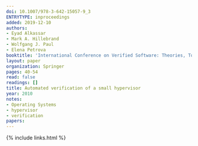 ```yaml
---
doi: 10.1007/978-3-642-15057-9_3
ENTRYTYPE: inproceedings
added: 2019-12-10
authors:
- Eyad Alkassar
- Mark A. Hillebrand
- Wolfgang J. Paul
- Elena Petrova
booktitle: 'International Conference on Verified Software: Theories, Tools, and Experiments'
layout: paper
organization: Springer
pages: 40-54
read: false
readings: []
title: Automated verification of a small hypervisor
year: 2010
notes:
- Operating Systems
- hypervisor
- verification
papers:
---
```


{% include links.html %}
